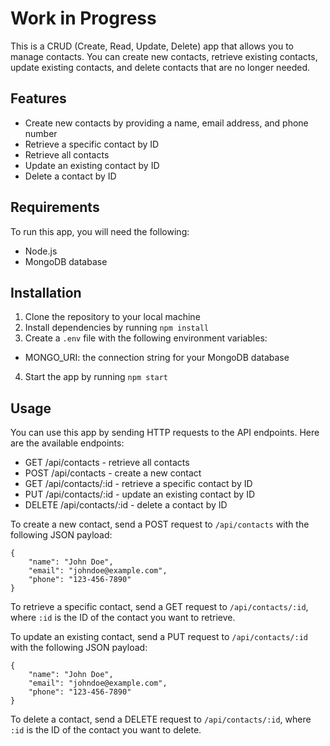 # Work in Progress

This is a CRUD (Create, Read, Update, Delete) app that allows you to manage contacts. You can create new contacts, retrieve existing contacts, update existing contacts, and delete contacts that are no longer needed.

## Features

-   Create new contacts by providing a name, email address, and phone number
-   Retrieve a specific contact by ID
-   Retrieve all contacts
-   Update an existing contact by ID
-   Delete a contact by ID

## Requirements

To run this app, you will need the following:

-   Node.js
-   MongoDB database

## Installation

1.  Clone the repository to your local machine
2.  Install dependencies by running `npm install`
3.  Create a `.env` file with the following environment variables:
-   MONGO_URI: the connection string for your MongoDB database
4.  Start the app by running `npm start`

## Usage

You can use this app by sending HTTP requests to the API endpoints. Here are the available endpoints:

-   GET /api/contacts - retrieve all contacts
-   POST /api/contacts - create a new contact
-   GET /api/contacts/:id - retrieve a specific contact by ID
-   PUT /api/contacts/:id - update an existing contact by ID
-   DELETE /api/contacts/:id - delete a contact by ID

To create a new contact, send a POST request to `/api/contacts` with the following JSON payload:


```
{
	"name": "John Doe",
	"email": "johndoe@example.com",
	"phone": "123-456-7890"
}
```

To retrieve a specific contact, send a GET request to `/api/contacts/:id`, where `:id` is the ID of the contact you want to retrieve.

To update an existing contact, send a PUT request to `/api/contacts/:id` with the following JSON payload:

```
{
	"name": "John Doe",
	"email": "johndoe@example.com",
	"phone": "123-456-7890"
}
```

To delete a contact, send a DELETE request to `/api/contacts/:id`, where `:id` is the ID of the contact you want to delete.
